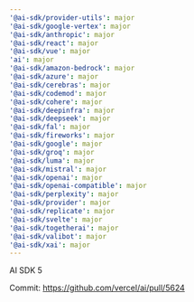 ```yaml
---
'@ai-sdk/provider-utils': major
'@ai-sdk/google-vertex': major
'@ai-sdk/anthropic': major
'@ai-sdk/react': major
'@ai-sdk/vue': major
'ai': major
'@ai-sdk/amazon-bedrock': major
'@ai-sdk/azure': major
'@ai-sdk/cerebras': major
'@ai-sdk/codemod': major
'@ai-sdk/cohere': major
'@ai-sdk/deepinfra': major
'@ai-sdk/deepseek': major
'@ai-sdk/fal': major
'@ai-sdk/fireworks': major
'@ai-sdk/google': major
'@ai-sdk/groq': major
'@ai-sdk/luma': major
'@ai-sdk/mistral': major
'@ai-sdk/openai': major
'@ai-sdk/openai-compatible': major
'@ai-sdk/perplexity': major
'@ai-sdk/provider': major
'@ai-sdk/replicate': major
'@ai-sdk/svelte': major
'@ai-sdk/togetherai': major
'@ai-sdk/valibot': major
'@ai-sdk/xai': major
---
```


AI SDK 5

Commit: https://github.com/vercel/ai/pull/5624

